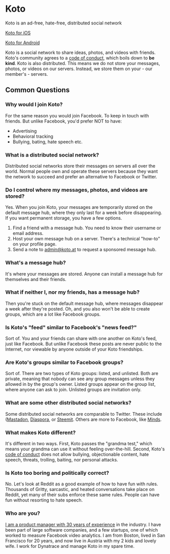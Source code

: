 # Koto

Koto is an ad-free, hate-free, distributed social network

[Koto for iOS](https://apps.apple.com/us/app/koto-social-network/id1530633715)

[Koto for Android](https://play.google.com/store/apps/details?id=koto.at)

Koto is a social network to share ideas, photos, and videos with friends. Koto's community agrees to a [code of conduct](conduct.md), which boils down to **be kind**. Koto is also distributed. This means we do not store your messages, photos, or videos on our servers. Instead, we store them on your - our member's - servers.

## Common Questions

### Why would I join Koto?

For the same reason you would join Facebook. To keep in touch with friends. But unlike Facebook, you'd prefer NOT to have:

- Advertising
- Behavioral tracking
- Bullying, bating, hate speech etc.

### What is a distributed social network?

Distributed social networks store their messages on servers all over the world. Normal people own and operate these servers because they want the network to succeed and prefer an alternative to Facebook or Twitter.

### Do I control where my messages, photos, and videos are stored?

Yes. When you join Koto, your messages are temporarily stored on the default message hub, where they only last for a week before disappearing. If you want permanent storage, you have a few options.

1. Find a friend with a message hub. You need to know their username or email address.
2. Host your own message hub on a server. There's a technical "how-to" on your profile page.
3. Send a note to admin@koto.at to request a sponsored message hub.

### What's a message hub?

It's where your messages are stored. Anyone can install a message hub for themselves and their friends.

### What if neither I, nor my friends, has a message hub?

Then you're stuck on the default message hub, where messages disappear a week after they're posted. Oh, and you also won't be able to create groups, which are a lot like Facebook groups.

### Is Koto's "feed" similar to Facebook's "news feed?"

Sort of. You and your friends can share with one another on Koto's feed, just like Facebook. But unlike Facebook these posts are never public to the Internet, nor viewable by anyone outside of your Koto friendships.

### Are Koto's groups similar to Facebook groups?

Sort of. There are two types of Koto groups: listed, and unlisted. Both are private, meaning that nobody can see any group messages unless they allowed in by the group's owner. Listed groups appear on the group list, where anyone can ask to join. Unlisted groups are invitation only.

### What are some other distributed social networks?

Some distributed social networks are comparable to Twitter. These include ([Mastadon](https://joinmastodon.org/), [Diaspora](https://diasporafoundation.org/), or [Steemit](https://steemit.com/). Others are more to Facebook, like [Minds](https://www.minds.com/).

### What makes Koto different?

It's different in two ways. First, Koto passes the "grandma test," which means your grandma can use it without feeling over-the-hill. Second, Koto's [code of conduct](conduct.md) does not allow bullying, objectionable content, hate speech, threats, trolling, baiting, nor personal attacks.

### Is Koto too boring and politically correct?

No. Let's look at Reddit as a good example of how to have fun with rules. Thousands of Gritty, sarcastic, and heated conversations take place on Reddit, yet many of their subs enforce these same rules. People can have fun without resorting to hate speech.

### Who are you?

[I am a product manager with 30 years of experience](https://www.linkedin.com/in/mreider/) in the industry. I have been part of large software companies, and a few startups, one of which worked to measure Facebook video analytics. I am from Boston, lived in San Francisco for 20 years, and now live in Austria with my 2 kids and lovely wife. I work for Dynatrace and manage Koto in my spare time.
